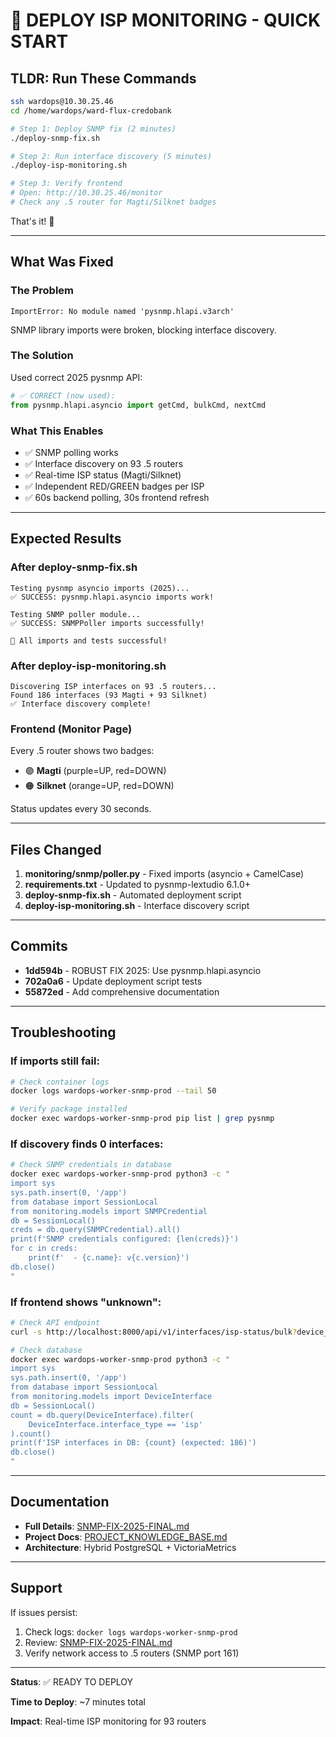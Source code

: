 # 🚀 DEPLOY ISP MONITORING - QUICK START

## TLDR: Run These Commands

```bash
ssh wardops@10.30.25.46
cd /home/wardops/ward-flux-credobank

# Step 1: Deploy SNMP fix (2 minutes)
./deploy-snmp-fix.sh

# Step 2: Run interface discovery (5 minutes)
./deploy-isp-monitoring.sh

# Step 3: Verify frontend
# Open: http://10.30.25.46/monitor
# Check any .5 router for Magti/Silknet badges
```

That's it! 🎉

---

## What Was Fixed

### The Problem
```
ImportError: No module named 'pysnmp.hlapi.v3arch'
```

SNMP library imports were broken, blocking interface discovery.

### The Solution
Used correct 2025 pysnmp API:
```python
# ✅ CORRECT (now used):
from pysnmp.hlapi.asyncio import getCmd, bulkCmd, nextCmd
```

### What This Enables
- ✅ SNMP polling works
- ✅ Interface discovery on 93 .5 routers
- ✅ Real-time ISP status (Magti/Silknet)
- ✅ Independent RED/GREEN badges per ISP
- ✅ 60s backend polling, 30s frontend refresh

---

## Expected Results

### After deploy-snmp-fix.sh
```
Testing pysnmp asyncio imports (2025)...
✅ SUCCESS: pysnmp.hlapi.asyncio imports work!

Testing SNMP poller module...
✅ SUCCESS: SNMPPoller imports successfully!

🎉 All imports and tests successful!
```

### After deploy-isp-monitoring.sh
```
Discovering ISP interfaces on 93 .5 routers...
Found 186 interfaces (93 Magti + 93 Silknet)
✅ Interface discovery complete!
```

### Frontend (Monitor Page)
Every .5 router shows two badges:
- 🟣 **Magti** (purple=UP, red=DOWN)
- 🟠 **Silknet** (orange=UP, red=DOWN)

Status updates every 30 seconds.

---

## Files Changed

1. **monitoring/snmp/poller.py** - Fixed imports (asyncio + CamelCase)
2. **requirements.txt** - Updated to pysnmp-lextudio 6.1.0+
3. **deploy-snmp-fix.sh** - Automated deployment script
4. **deploy-isp-monitoring.sh** - Interface discovery script

---

## Commits

- **1dd594b** - ROBUST FIX 2025: Use pysnmp.hlapi.asyncio
- **702a0a6** - Update deployment script tests
- **55872ed** - Add comprehensive documentation

---

## Troubleshooting

### If imports still fail:
```bash
# Check container logs
docker logs wardops-worker-snmp-prod --tail 50

# Verify package installed
docker exec wardops-worker-snmp-prod pip list | grep pysnmp
```

### If discovery finds 0 interfaces:
```bash
# Check SNMP credentials in database
docker exec wardops-worker-snmp-prod python3 -c "
import sys
sys.path.insert(0, '/app')
from database import SessionLocal
from monitoring.models import SNMPCredential
db = SessionLocal()
creds = db.query(SNMPCredential).all()
print(f'SNMP credentials configured: {len(creds)}')
for c in creds:
    print(f'  - {c.name}: v{c.version}')
db.close()
"
```

### If frontend shows "unknown":
```bash
# Check API endpoint
curl -s http://localhost:8000/api/v1/interfaces/isp-status/bulk?device_ips=10.195.57.5 | jq

# Check database
docker exec wardops-worker-snmp-prod python3 -c "
import sys
sys.path.insert(0, '/app')
from database import SessionLocal
from monitoring.models import DeviceInterface
db = SessionLocal()
count = db.query(DeviceInterface).filter(
    DeviceInterface.interface_type == 'isp'
).count()
print(f'ISP interfaces in DB: {count} (expected: 186)')
db.close()
"
```

---

## Documentation

- **Full Details**: [SNMP-FIX-2025-FINAL.md](SNMP-FIX-2025-FINAL.md)
- **Project Docs**: [PROJECT_KNOWLEDGE_BASE.md](PROJECT_KNOWLEDGE_BASE.md)
- **Architecture**: Hybrid PostgreSQL + VictoriaMetrics

---

## Support

If issues persist:
1. Check logs: `docker logs wardops-worker-snmp-prod`
2. Review: [SNMP-FIX-2025-FINAL.md](SNMP-FIX-2025-FINAL.md)
3. Verify network access to .5 routers (SNMP port 161)

---

**Status**: ✅ READY TO DEPLOY

**Time to Deploy**: ~7 minutes total

**Impact**: Real-time ISP monitoring for 93 routers
